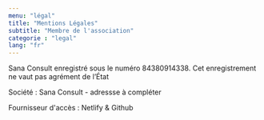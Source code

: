 ```yaml
---
menu: "légal"
title: "Mentions Légales"
subtitle: "Membre de l'association"
categorie : "legal"
lang: "fr"
---
```

Sana Consult enregistré sous le numéro 84380914338. Cet enregistrement ne vaut pas agrément de l’État

Société : Sana Consult - adressse à compléter

Fournisseur d'accès : Netlify & Github

